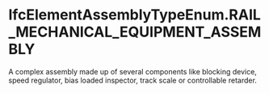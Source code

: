 IfcElementAssemblyTypeEnum.RAIL_MECHANICAL_EQUIPMENT_ASSEMBLY
=============================================================
A complex assembly made up of several components like blocking device, speed
regulator, bias loaded inspector, track scale or controllable retarder.  


